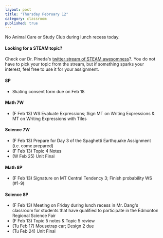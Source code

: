 ```yaml
---
layout: post
title: "Thursday February 12"
category: classroom
published: true
---
```


<div class="alert alert-danger" role="alert">
<p>No Animal Care or Study Club during lunch recess today.</p>
</div>

#### Looking for a STEAM topic?
<p>Check our Dr. Pineda's <a href="https://twitter.com/hashtag/drpinedalettingoffsteam?src=hash">twitter stream of STEAM awesomness</a>?. You do not have to pick your topic from the stream, but if something sparks your interest, feel free to use it for your assignment. </p>

#### 8P
* Skating consent form due on Feb 18

#### Math 7W
* (F Feb 13) WS Evaluate Expressions; Sign MT on Writing Expressions & MT on Writing Expressions with Tiles

#### Science 7W
* (F Feb 13) Prepare for Day 3 of the Spaghetti Earthquake Assignment (i.e. come prepared)
* (F Feb 13) Topic 4 Notes
* (W Feb 25) Unit Final

#### Math 8P
* (F Feb 13) Signature on MT Central Tendency 3; Finish probability WS (#1-9)

#### Science 8P
* (F Feb 13) Meeting on Friday during lunch recess in Mr. Dang's classroom for students that have qualified to participate in the Edmonton Regional Science Fair
* (F Feb 13) Topic 5 notes & Topic 5 review
* (Tu Feb 17) Mousetrap car; Design 2 due
* (Tu Feb 24) Unit Final
